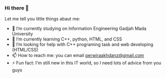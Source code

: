### Hi there 👋
Let me tell you little things abaut me:
- 🔭 I’m currently studying on Information Engineering Gadjah Mada University
- 🌱 I’m currently learning C++, python, HTML, and CSS
- 🤔 I’m looking for help with C++ programing task and web developing (HTML/CSS)
- 📫 How to reach me: you can email perwiraakhdanz@gmail.com
- ⚡ Fun fact: I'm still new in this IT world, so I need lots of advice from you guys
